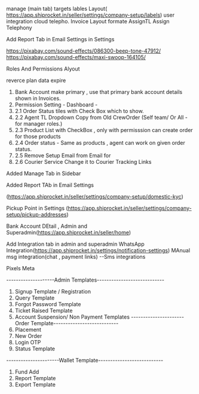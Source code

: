 
<!-- Manage Tab -->
manage (main tab)
targets
lables Layout(  https://app.shiprocket.in/seller/settings/company-setup/labels)
user integration cloud telepho.
Invoice Layout formate
AssignTL
Assign Telephony

<!-- Reports -->
Add Report Tab in Email Settings in Settings

<!-- Notification tunes -->
https://pixabay.com/sound-effects/086300-beep-tone-47912/
https://pixabay.com/sound-effects/maxi-swoop-164105/

<!-- Roles And Permissions -->  
Roles And Permissions Alyout
<!-- Admin DAshboard -->
reverce plan data expire
 <!-- Admin Settings -->
1. Bank Account make primary , use that primary bank account details shown in Invoices.
2. Permission Setting - Dashboard - 
3. 2.1 Order Status tiles with Check Box which to show. 
4. 2.2 Agent TL Dropdown Copy from Old CrewOrder (Self team/ Or All - for manager roles.)
5. 2.3 Product List with CheckBox , only with permisssion can create order for those products
6. 2.4 Order status - Same as products , agent can work on given order status.
7. 2.5 Remove Setup Email from Email for 
8. 2.6 Courier Service Change it to Courier Tracking Links

<!--===================================================================================================================================-->
Added Manage Tab in Sidebar

Added Report TAb in Email Settings


<!-- Get Started KYC -->
(https://app.shiprocket.in/seller/settings/company-setup/domestic-kyc)
<!-- Pickup Point -->
Pickup Point in Settings (https://app.shiprocket.in/seller/settings/company-setup/pickup-addresses)

<!-- BAnk Details -->
Bank Account DEtail , Admin and Superadmin(https://app.shiprocket.in/seller/home)

<!-- whatsapp Integration -->
 Add Integration tab in admin and superadmin
WhatsApp Integration(https://app.shiprocket.in/settings/notification-settings)
MAnual msg integration(chat , payment links)
--Sms integrations
<!-- ===================================================Email templates=========================================================== -->
 Pixels 
 Meta 
 
 
 
 --------------------Admin Templates----------------------------
1) Signup Template / Registration 
2) Query Template
3) Forgot Password Template
4) Ticket Raised Template
5) Account Suspension/ Non Payment Templates
----------------------Order Template---------------------------
1) Placement
2) New Order
3) Login OTP
4) Status Template

----------------------Wallet Template---------------------------
1) Fund Add
2) Report Template
3) Export Template

